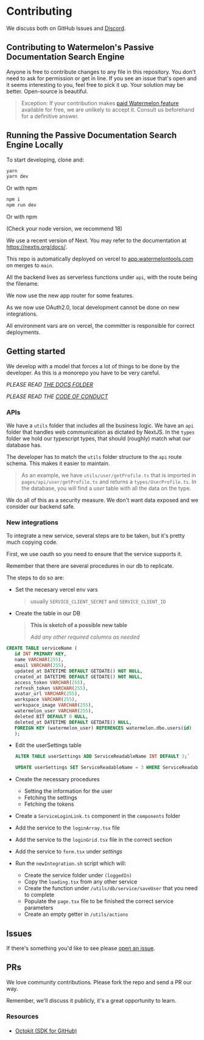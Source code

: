 # Contributing

We discuss both on GitHub Issues and [Discord](discord.gg/H4AE6b9442).

## Contributing to Watermelon's Passive Documentation Search Engine

Anyone is free to contribute changes to any file in this repository. You don't need to ask for permission or get in line. If you see an issue that's open and it seems interesting to you, feel free to pick it up. Your solution may be better. Open-source is beautiful.

> Exception: If your contribution makes [paid Watermelon feature](https://watermelontools.com/pricing/) available for free, we are unlikely to accept it. Consult us beforehand for a definitive answer.

## Running the Passive Documentation Search Engine Locally

To start developing, clone and:

```bash
yarn
yarn dev
```

Or with npm

```bash
npm i
npm run dev
```

Or with npm

(Check your node version, we recommend 18)

We use a recent version of Next. You may refer to the documentation at https://nextjs.org/docs/.

This repo is automatically deployed on vercel to [app.watermelontools.com](app.watermelontools.com) on merges to `main`.

All the backend lives as serverless functions under `api`, with the route being the filename.

We now use the new app router for some features.

As we now use OAuth2.0, local development cannot be done on new integrations.

All environment vars are on vercel, the committer is responsible for correct deployments.

## Getting started

We develop with a model that forces a lot of things to be done by the developer. As this is a monorepo you have to be very careful.

_PLEASE READ [THE DOCS FOLDER](/docs/)_

_PLEASE READ THE [CODE OF CONDUCT](CODE_OF_CONDUCT.md)_

### APIs

We have a `utils` folder that includes all the business logic. We have an `api` folder that handles web communication as dictated by NextJS. In the `types` folder we hold our typescript types, that should (roughly) match what our database has.

The developer has to match the `utils` folder structure to the `api` route schema. This makes it easier to maintain.

> As an example, we have `utils/user/getProfile.ts` that is imported in `pages/api/user/getProfile.ts` and returns a `types/UserProfile.ts`. In the database, you will find a _user_ table with all the data on the type.

We do all of this as a security measure. We don't want data exposed and we consider our backend safe.

### New integrations

To integrate a new service, several steps are to be taken, but it's pretty much copying code.

First, we use oauth so you need to ensure that the service supports it.

Remember that there are several procedures in our db to replicate.

The steps to do so are:

- Set the necesary vercel env vars
  > usually `SERVICE_CLIENT_SECRET` and `SERVICE_CLIENT_ID`
- Create the table in our DB

  > **This is sketch of a possible new table**
  >
  > _Add any other required columns as needed_

```sql
CREATE TABLE serviceName (
   id INT PRIMARY KEY,
   name VARCHAR(255),
   email VARCHAR(255),
   updated_at DATETIME DEFAULT GETDATE() NOT NULL,
   created_at DATETIME DEFAULT GETDATE() NOT NULL,
   access_token VARCHAR(255),
   refresh_token VARCHAR(255),
   avatar_url VARCHAR(255),
   workspace VARCHAR(255),
   workspace_image VARCHAR(255),
   watermelon_user VARCHAR(255),
   deleted BIT DEFAULT 0 NULL,
   deleted_at DATETIME DEFAULT GETDATE() NULL,
   FOREIGN KEY (watermelon_user) REFERENCES watermelon.dbo.users(id)
   );
```

- Edit the userSettings table

  ```sql
  ALTER TABLE userSettings ADD ServiceReadableName INT DEFAULT 3;`
  ```

  ```sql
  UPDATE userSettings SET ServiceReadableName = 3 WHERE ServiceReadableName IS NULL;
  ```

- Create the necessary procedures
  - Setting the information for the user
  - Fetching the settings
  - Fetching the tokens
- Create a `ServiceLoginLink.ts` component in the `components` folder
- Add the service to the `loginArray.tsx` file
- Add the service to the `loginGrid.tsx` file in the correct section
- Add the service to `form.tsx` under _settings_

- Run the `newIntegration.sh` script which will:

  - Create the service folder under `(loggedIn)`
  - Copy the `loading.tsx` from any other service
  - Create the function under `/utils/db/service/saveUser` that you need to complete
  - Populate the `page.tsx` file to be finished the correct service parameters
  - Create an empty getter in `/utils/actions`

## Issues

If there's something you'd like to see please [open an issue](https://github.com/watermelontools/watermelon/issues/new).

## PRs

We love community contributions. Please fork the repo and send a PR our way.

Remember, we'll discuss it publicly, it's a great opportunity to learn.

### Resources

####

- [Octokit (SDK for GitHub)](https://octokit.github.io/)

